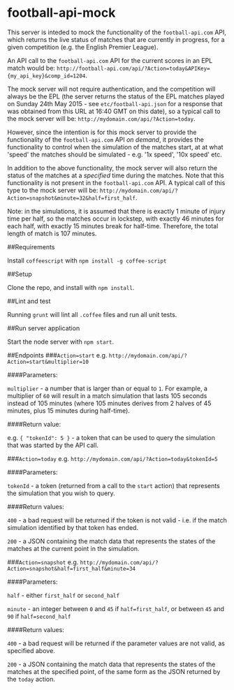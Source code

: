 football-api-mock
=================

This server is inteded to mock the functionality of the `football-api.com` API, which returns the live status of
matches that are currently in progress, for a given competition (e.g. the English Premier League).

An API call to the `football-api.com` API for the current scores in an EPL match would be:
`http://football-api.com/api/?Action=today&APIKey={my_api_key}&comp_id=1204`.

The mock server will not require authentication, and the competition will always be the EPL (the server returns
the status of the EPL matches played on Sunday 24th May 2015 - see `etc/football-api.json` for a response that was obtained from this URL
at 16:40 GMT on this date), so a typical call to the mock server will be:
`http://mydomain.com/api/?Action=today`.

However, since the intention is for this mock server to provide the functionality of the `football-api.com` API
*on demand*, it provides the functionality to control when the simulation of the matches start, at at what 'speed' the matches should
be simulated - e.g. '1x speed', '10x speed' etc.

In addition to the above functionality, the mock server will also return the status of the matches at a *specified*
time during the matches. Note that this functionality is not present in the `football-api.com` API. A typical call of this type to
the mock server will be:
`http://mydomain.com/api/?Action=snapshot&minute=32&half=first_half`.

Note: in the simulations, it is assumed that there is exactly 1 minute of injury time per half, so the matches occur in lockstep, with exactly
46 minutes for each half, with exactly 15 minutes break for half-time. Therefore, the total length of match is 107 minutes.

##Requirements

Install `coffeescript` with `npm install -g coffee-script`

##Setup

Clone the repo, and install with `npm install`.

##Lint and test

Running `grunt` will lint all `.coffee` files and run all unit tests.

##Run server application

Start the node server with `npm start`.

##Endpoints
###`Action=start`
e.g. `http://mydomain.com/api/?Action=start&multiplier=10`

####Parameters:

`multiplier` - a number that is larger than or equal to `1`. For example, a multiplier of `60` will result in a match simulation that
lasts 105 seconds instead of 105 minutes (where 105 minutes derives from 2 halves of 45 minutes, plus 15 minutes during half-time).

####Return value:

e.g. `{ "tokenId": 5 }` - a token that can be used to query the simulation that was started by the API call.

###`Action=today`
e.g. `http://mydomain.com/api/?Action=today&tokenId=5`

####Parameters:

`tokenId` - a token (returned from a call to the `start` action) that represents the simulation that you wish to query.

####Return values:

`400` - a bad request will be returned if the token is not valid - i.e. if the match simulation identified by that token has ended.

`200` - a JSON containing the match data that represents the states of the matches at the current point in the simulation.

###`Action=snapshot`
e.g. `http://mydomain.com/api/?Action=snapshot&half=first_half&minute=34`

####Parameters:

`half` - either `first_half` or `second_half`

`minute` - an integer between `0` and `45` if `half=first_half`, or between `45` and `90` if `half=second_half`

####Return values:

`400` - a bad request will be returned if the parameter values are not valid, as specified above.

`200` - a JSON containing the match data that represents the states of the matches at the specified point, of the same form as
the JSON returned by the `today` action.

